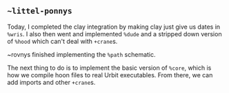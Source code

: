 ## `~littel-ponnys`
Today, I completed the clay integration by making clay just give us dates in
`%wris`. I also then went and implemented `%dude` and a stripped down version
of `%hood` which can't deal with `+crane`s.

~rovnys finished implementing the `%path` schematic.

The next thing to do is to implement the basic version of `%core`, which is how
we compile hoon files to real Urbit executables. From there, we can add imports
and other `+crane`s.